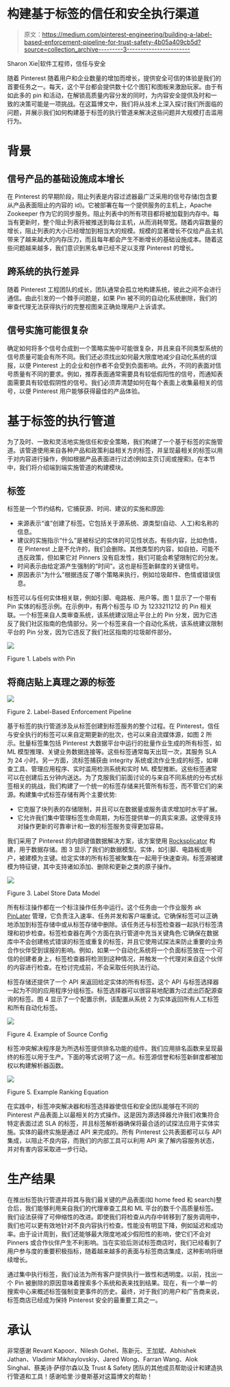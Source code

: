 # 构建基于标签的信任和安全执行渠道

> 原文：<https://medium.com/pinterest-engineering/building-a-label-based-enforcement-pipeline-for-trust-safety-4b05a409cb5d?source=collection_archive---------3----------------------->

Sharon Xie|软件工程师，信任与安全

随着 Pinterest 随着用户和企业数量的增加而增长，提供安全可信的体验是我们的首要任务之一。每天，这个平台都会提供数十亿个图钉和图板来激励玩家。由于有如此多的 pin 和活动，在解锁高质量内容分发的同时，为内容安全提供及时和一致的决策可能是一项挑战。在这篇博文中，我们将从技术上深入探讨我们所面临的问题，并展示我们如何构建基于标签的执行管道来解决这些问题并大规模打击滥用行为。

# 背景

## 信号产品的基础设施成本增长

在 Pinterest 的早期阶段，阻止列表是内容过滤器最广泛采用的信号存储(包含要从产品表面阻止的内容的 id)。它被部署在每一个提供服务的主机上，Apache Zookeeper 作为它的同步服务。阻止列表中的所有项目都将被加载到内存中。每当有更新时，整个阻止列表将被推送到每台主机，从而消耗带宽。随着内容数量的增长，阻止列表的大小已经增加到相当大的规模。规模的显著增长不仅给产品主机带来了越来越大的内存压力，而且每年都会产生不断增长的基础设施成本。随着这些问题越来越多，我们意识到黑名单已经不足以支撑 Pinterest 的增长。

## 跨系统的执行差异

随着 Pinterest 工程团队的成长，团队通常会孤立地构建系统，彼此之间不会进行通信。由此引发的一个棘手问题是，如果 Pin 被不同的自动化系统删除，我们的审查代理无法获得执行的完整视图来正确处理用户上诉请求。

## 信号实施可能很复杂

确定如何将多个信号合成到一个策略实施中可能很复杂，并且来自不同类型系统的信号质量可能会有所不同。我们还必须找出如何最大限度地减少自动化系统的误报，以便 Pinterest 上的企业和创作者不会受到负面影响。此外，不同的表面对信号质量有不同的要求。例如，推荐表面通常需要具有较低假阳性的信号，而通知表面需要具有较低假阴性的信号。我们必须弄清楚如何在每个表面上收集最相关的信号，以便 Pinterest 用户能够获得最佳的产品体验。

# 基于标签的执行管道

为了及时、一致和灵活地实施信任和安全策略，我们构建了一个基于标签的实施管道。该管道使用来自各种产品和政策利益相关方的标签，并呈现最相关的标签以用于对内容进行操作，例如根据产品表面进行过滤(例如主页订阅或搜索)。在本节中，我们将介绍端到端实施管道的构建模块。

## 标签

标签是一个节约结构，它捕获源、时间、建议的实施和原因:

*   来源表示“谁”创建了标签。它包括关于源系统、源类型(自动、人工)和名称的信息。
*   建议的实施指示“什么”是被标记的实体的可见性状态。有些内容，比如色情，在 Pinterest 上是不允许的，我们会删除。其他类型的内容，如自拍，可能不违反政策，但如果它对 Pinners 没有启发性，我们可能会希望限制它的分发。
*   时间表示由给定源产生强制的“时间”。这也是标签新鲜度的关键信号。
*   原因表示“为什么”根据违反了哪个策略来执行，例如垃圾邮件、色情或错误信息。

标签可以与任何实体相关联，例如引脚、电路板、用户等。图 1 显示了一个带有 Pin 实体的标签示例。在示例中，有两个标签与 ID 为 1233211212 的 Pin 相关联。一个标签来自人类审查系统，该系统建议阻止平台上的 Pin 分发，因为它违反了我们社区指南的色情部分。另一个标签来自一个自动化系统，该系统建议限制平台的 Pin 分发，因为它违反了我们社区指南的垃圾邮件部分。

![](img/2bc756f061fea30803571805c0b1659b.png)

Figure 1\. Labels with Pin

## 将商店贴上真理之源的标签

![](img/5ff9f5c70a655d163a57a41966022fb6.png)

Figure 2\. Label-Based Enforcement Pipeline

基于标签的执行管道涉及从标签创建到标签服务的整个过程。在 Pinterest，信任与安全执行的标签可以来自定期更新的批次，也可以来自流媒体源，如图 2 所示。批量标签集包括 Pinterest 大数据平台中运行的批量作业生成的所有标签，如 ML 模型推理、关键业务数据连接等。这些标签通常每天出现一次，其服务 SLA 为 24 小时。另一方面，流标签捕获由 integrity 系统或流作业生成的标签，如审查工具、管理应用程序、实时滥用检测系统和实时 ML 模型推断。这些标签通常可以在创建后五分钟内送达。为了克服我们前面讨论的与来自不同系统的分布式标签相关的挑战，我们构建了一个统一的标签存储来托管所有标签，而不管它们的来源。构建集中式标签存储有两个主要优势:

*   它克服了块列表的存储限制，并且可以在数据量或服务请求增加时水平扩展。
*   它允许我们集中管理标签生命周期，为标签提供单一的真实来源。这使得支持对操作更新的可靠审计和一致的标签服务变得更加容易。

我们采用了 Pinterest 的内部键值数据解决方案，该方案使用 [Rocksplicator](/pinterest-engineering/open-sourcing-rocksplicator-a-real-time-rocksdb-data-replicator-558cd3847a9d) 构建，用于数据存储。图 3 显示了我们的数据模型。实体，如引脚、电路板或用户，被建模为主键。给定实体的所有标签被聚集在一起用于快速查询。标签源被建模为特征键，其中支持诸如添加、删除和更新之类的原子操作。

![](img/50df089f7283a784eab7c8bf9558d069.png)

Figure 3\. Label Store Data Model

所有标注操作都在一个标注操作任务中运行。这个任务由一个作业服务 ak [PinLater](/@Pinterest_Engineering/pinlater-an-asynchronous-job-execution-system-b8664cb8aa7d) 管理，它负责注入速率、任务并发和客户端重试。它确保标签可以正确地添加到标签存储中或从标签存储中删除。该任务还与标签检查器一起执行标签清理和初步检查。标签检查器在两个方面在执行管道中充当关键角色:它确保在数据库中不会创建格式错误的标签或重复的标签，并且它使用试探法来防止重要的业务合作伙伴受到误报的影响。例如，如果一个自动化系统将一个负面标签放在一个可信的创建者身上，标签检查器将检测到这种情况，并触发一个代理对来自这个伙伴的内容进行检查。在检讨完成前，不会采取任何执法行动。

标签存储还提供了一个 API 来返回给定实体的所有标签。这个 API 与标签选择器一起为不同的应用程序分组标签。标签选择器可以很容易地配置为过滤出匹配源查询的标签。图 4 显示了一个配置示例，该配置从系统 2 为实体返回所有人工标签和所有自动化标签。

![](img/9a985635088f78b8ec9bedb1eec4e3ad.png)

Figure 4\. Example of Source Config

标签冲突解决程序是为所选标签提供排名功能的组件。我们应用排名函数来呈现最终的标签以用于生产。下面的等式说明了这一点。标签源信誉和标签新鲜度都被加权以构建解析器函数。

![](img/f278b6faf160b02ed8c0c1c221f3c430.png)

Figure 5\. Example Ranking Equation

在实践中，标签冲突解决器和标签选择器使信任和安全团队能够在不同的 Pinterest 产品表面上以最相关的方式操作。这是因为源选择器允许我们收集符合特定表面过滤 SLA 的标签，并且标签解析器确保将最合适的试探法应用于实体实施。实体的最终实施是通过 API 来完成的。所有 Pinterest 公共表面都可以与 API 集成，以阻止不良内容，而我们的内部工具可以利用 API 来了解内容服务状态，并对有害内容采取进一步行动。

# 生产结果

在推出标签执行管道并将其与我们最关键的产品表面(如 home feed 和 search)整合后，我们能够利用来自我们的代理审查工具和 ML 平台的数千个高质量标签。我们设法获得了可伸缩性的改进。即使我们将检查从内存中转移到了服务调用中，我们也可以更有效地针对不良内容执行检查。性能没有明显下降，例如延迟和成功率。由于设计周到，我们还能够最大限度地减少假阳性的影响，使它们不会对 Pinners 或合作伙伴产生不利影响。当在实验后测试标签商店时，我们已经看到了用户参与度的重要积极指标，随着越来越多的表面与标签商店集成，这种影响将继续增长。

通过集中执行标签，我们设法为所有客户提供执行一致性和透明度。以前，找出一个 Pin 被删除的原因意味着搜索多个系统和表来找到结果。现在，有一个单一的搜索中心来概述标签强制变更事件的历史。最终，对于我们的用户和广告商来说，标签商店已经成为保持 Pinterest 安全的最重要工具之一。

# 承认

非常感谢 Revant Kapoor、Nilesh Gohel、陈新元、王加斌、Abhishek Jathan、Vladimir Mikhaylovskiy、Jared Wong、Farran Wang、Alok Singhal、蔡美诗·萨缪尔森以及 Trust & Safety 团队的其他成员帮助设计和建造执行管道和工具！感谢哈里·沙曼斯基对这篇博文的帮助！